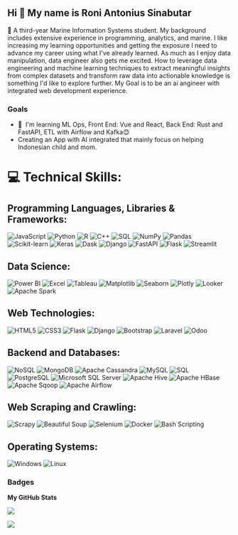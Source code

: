 ## Hi 👋 My name is Roni Antonius Sinabutar

🥽 A third-year Marine Information Systems student. My background includes extensive experience in programming, analytics, and marine. I like increasing my learning opportunities and getting the exposure I need to advance my career using what I've already learned. As much as I enjoy data manipulation, data engineer also gets me excited. How to leverage data engineering and machine learning techniques to extract meaningful insights from complex datasets and transform raw data into actionable knowledge is something I'd like to explore further. My Goal is to be an ai angineer with integrated web development experience.

### Goals
* 🧠  I'm learning ML Ops, Front End: Vue and React, Back End: Rust and FastAPI, ETL with Airflow and Kafka😊
* Creating an App with AI integrated that mainly focus on helping Indonesian child and mom.

# 💻 Technical Skills:

## Programming Languages, Libraries & Frameworks:
![JavaScript](https://img.shields.io/badge/javascript-%23323330.svg?style=for-the-badge&logo=javascript&logoColor=%23F7DF1E) 
![Python](https://img.shields.io/badge/python-%2314354C.svg?style=for-the-badge&logo=python&logoColor=white) 
![R](https://img.shields.io/badge/R-%23276DC3.svg?style=for-the-badge&logo=r&logoColor=white) 
![C++](https://img.shields.io/badge/C++-%2300599C.svg?style=for-the-badge&logo=c%2B%2B&logoColor=white) 
![SQL](https://img.shields.io/badge/SQL-%23FF9900.svg?style=for-the-badge&logo=sql&logoColor=white) 
![NumPy](https://img.shields.io/badge/NumPy-%23013243.svg?style=for-the-badge&logo=numpy&logoColor=white) 
![Pandas](https://img.shields.io/badge/Pandas-%23150458.svg?style=for-the-badge&logo=pandas&logoColor=white) 
![Scikit-learn](https://img.shields.io/badge/Scikit--learn-%23F7931E.svg?style=for-the-badge&logo=scikit-learn&logoColor=white) 
![Keras](https://img.shields.io/badge/Keras-%23D00000.svg?style=for-the-badge&logo=keras&logoColor=white) 
![Dask](https://img.shields.io/badge/Dask-%2318794F.svg?style=for-the-badge&logo=dask&logoColor=white) 
![Django](https://img.shields.io/badge/Django-%23092E20.svg?style=for-the-badge&logo=django&logoColor=white) 
![FastAPI](https://img.shields.io/badge/FastAPI-%2300C7B7.svg?style=for-the-badge&logo=fastapi&logoColor=white) 
![Flask](https://img.shields.io/badge/Flask-%23000.svg?style=for-the-badge&logo=flask&logoColor=white) 
![Streamlit](https://img.shields.io/badge/Streamlit-%23FF4B4B.svg?style=for-the-badge&logo=streamlit&logoColor=white)


## Data Science:
![Power BI](https://img.shields.io/badge/Power%20BI-%23F2C811.svg?style=for-the-badge&logo=powerbi&logoColor=white)
![Excel](https://img.shields.io/badge/Excel-%23217346.svg?style=for-the-badge&logo=microsoft-excel&logoColor=white)
![Tableau](https://img.shields.io/badge/Tableau-%23E97627.svg?style=for-the-badge&logo=tableau&logoColor=white)
![Matplotlib](https://img.shields.io/badge/Matplotlib-%23FF9900.svg?style=for-the-badge&logo=matplotlib&logoColor=white)
![Seaborn](https://img.shields.io/badge/Seaborn-%23A1C9F2.svg?style=for-the-badge&logo=seaborn&logoColor=white)
![Plotly](https://img.shields.io/badge/Plotly-%233F4F75.svg?style=for-the-badge&logo=plotly&logoColor=white)
![Looker](https://img.shields.io/badge/Looker-%23FFC107.svg?style=for-the-badge&logo=looker&logoColor=white)
![Apache Spark](https://img.shields.io/badge/Apache%20Spark-%23E25A1C.svg?style=for-the-badge&logo=apache-spark&logoColor=white)


## Web Technologies:
![HTML5](https://img.shields.io/badge/html5-%23E34F26.svg?style=for-the-badge&logo=html5&logoColor=white) 
![CSS3](https://img.shields.io/badge/css3-%231572B6.svg?style=for-the-badge&logo=css3&logoColor=white) 
![Flask](https://img.shields.io/badge/flask-%23000.svg?style=for-the-badge&logo=flask&logoColor=white)
![Django](https://img.shields.io/badge/django-%23092E20.svg?style=for-the-badge&logo=django&logoColor=white)
![Bootstrap](https://img.shields.io/badge/bootstrap-%23563D7C.svg?style=for-the-badge&logo=bootstrap&logoColor=white)
![Laravel](https://img.shields.io/badge/laravel-%23FF2D20.svg?style=for-the-badge&logo=laravel&logoColor=white)
![Odoo](https://img.shields.io/badge/odoo-%23007ACC.svg?style=for-the-badge&logo=odoo&logoColor=white)


## Backend and Databases:
![NoSQL](https://img.shields.io/badge/NoSQL-003545?style=for-the-badge&logo=firebase&logoColor=white) 
![MongoDB](https://img.shields.io/badge/MongoDB-%234ea94b.svg?style=for-the-badge&logo=mongodb&logoColor=white) 
![Apache Cassandra](https://img.shields.io/badge/Apache%20Cassandra-%231287B0.svg?style=for-the-badge&logo=apache%20cassandra&logoColor=white) 
![MySQL](https://img.shields.io/badge/mysql-%2300f.svg?style=for-the-badge&logo=mysql&logoColor=white) 
![SQL](https://img.shields.io/badge/SQL-%2307405e.svg?style=for-the-badge&logo=sqlite&logoColor=white) 
![PostgreSQL](https://img.shields.io/badge/PostgreSQL-%23316192.svg?style=for-the-badge&logo=postgresql&logoColor=white) 
![Microsoft SQL Server](https://img.shields.io/badge/Microsoft%20SQL%20Server-%23CC2927.svg?style=for-the-badge&logo=microsoft-sql-server&logoColor=white) 
![Apache Hive](https://img.shields.io/badge/Apache%20Hive-%233F7F7F.svg?style=for-the-badge&logo=apache-hive&logoColor=white) 
![Apache HBase](https://img.shields.io/badge/Apache%20HBase-%233F7F7F.svg?style=for-the-badge&logo=apache-hbase&logoColor=white) 
![Apache Sqoop](https://img.shields.io/badge/Apache%20Sqoop-%233F7F7F.svg?style=for-the-badge&logo=apache-sqoop&logoColor=white)
![Apache Airflow](https://img.shields.io/badge/Apache%20Airflow-%233F7F7F.svg?style=for-the-badge&logo=apache-airflow&logoColor=white)

## Web Scraping and Crawling:
![Scrapy](https://img.shields.io/badge/Scrapy-%233F7F7F.svg?style=for-the-badge&logo=scrapy&logoColor=white) 
![Beautiful Soup](https://img.shields.io/badge/Beautiful%20Soup-%233F7F7F.svg?style=for-the-badge&logo=beautiful-soup&logoColor=white) 
![Selenium](https://img.shields.io/badge/Selenium-%233F7F7F.svg?style=for-the-badge&logo=selenium&logoColor=white) 
![Docker](https://img.shields.io/badge/docker-%230db7ed.svg?style=for-the-badge&logo=docker&logoColor=white) 
![Bash Scripting](https://img.shields.io/badge/Bash-121011?style=for-the-badge&logo=gnu-bash&logoColor=white) 

## Operating Systems:
![Windows](https://img.shields.io/badge/Windows-%230078D6.svg?style=for-the-badge&logo=windows&logoColor=white)
![Linux](https://img.shields.io/badge/linux-%231572B6.svg?style=for-the-badge&logo=linux&logoColor=white)


### Badges

<b>My GitHub Stats</b>

<a href="http://www.github.com/roniantoniius"><img src="https://github-readme-streak-stats.herokuapp.com/?user=roniantoniius&stroke=ffffff&background=1c1917&ring=f97316&fire=f97316&currStreakNum=ffffff&currStreakLabel=f97316&sideNums=ffffff&sideLabels=ffffff&dates=ffffff&hide_border=true" /></a>

![](https://komarev.com/ghpvc/?username=aantoniusron&color=green)
